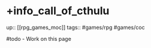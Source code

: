 # +info_call_of_cthulu

up:: [[rpg_games_moc]]
tags:: #games/rpg #games/coc

#todo - Work on this page
